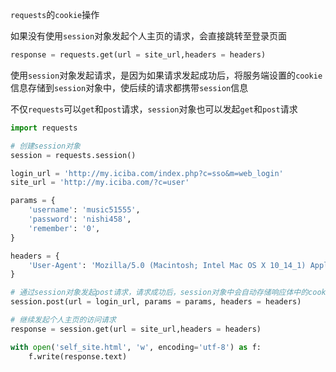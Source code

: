 `requests`的`cookie`操作



如果没有使用`session`对象发起个人主页的请求，会直接跳转至登录页面

```python
response = requests.get(url = site_url,headers = headers)
```



使用`session`对象发起请求，是因为如果请求发起成功后，将服务端设置的`cookie`信息存储到`session`对象中，使后续的请求都携带`session`信息

不仅`requests`可以`get`和`post`请求，`session`对象也可以发起`get`和`post`请求

```python
import requests

# 创建session对象
session = requests.session()

login_url = 'http://my.iciba.com/index.php?c=sso&m=web_login'
site_url = 'http://my.iciba.com/?c=user'

params = {
    'username': 'music51555',
    'password': 'nishi458',
    'remember': '0',
}

headers = {
    'User-Agent': 'Mozilla/5.0 (Macintosh; Intel Mac OS X 10_14_1) AppleWebKit/537.36 (KHTML, like Gecko) Chrome/71.0.3578.98 Safari/537.36'
}

# 通过session对象发起post请求，请求成功后，session对象中会自动存储响应体中的cookie信息，用于后续的请求
session.post(url = login_url, params = params, headers = headers)

# 继续发起个人主页的访问请求
response = session.get(url = site_url,headers = headers)

with open('self_site.html', 'w', encoding='utf-8') as f:
    f.write(response.text)
```

